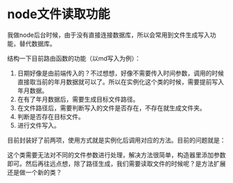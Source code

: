 # node文件读取功能

我做node后台时候，由于没有直接连接数据库，所以会常用到文件生成写入功能，替代数据库。

结构一下目前路由函数的功能（以md写入为例）：

1.  日期好像是由前端传入的？不过想想，好像不需要传入时间参数，调用的时候直接取当前的年月数据就可以了。所以在实例化这个类的时候，需要提前写入年月数据。
2.  在有了年月数据后，需要生成目标文件路径。
3.  在文件路径后，需要判断写入的文件是否存在，不存在就生成文件夹。
4.  判断是否存在目标文件。
5.  进行文件写入。

目前封装好了前两项，使用方式就是实例化后调用对应的方法。目前的问题就是：

这个类需要无法对不同的文件参数进行处理，解决方法很简单，构造器里添加参数即可。然后再往远点想，除了路径生成，我们需要读取文件的时候呢？是方法扩展还是做一个新的类？